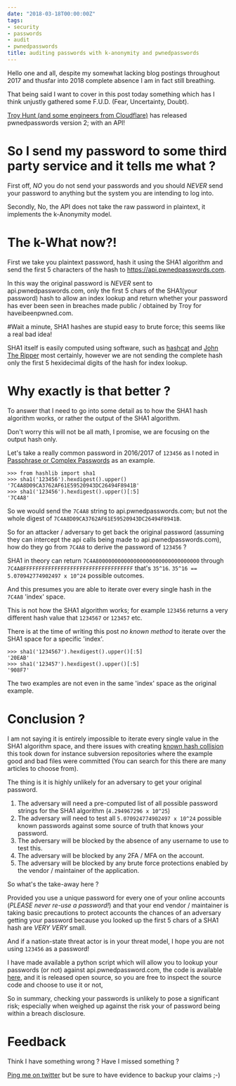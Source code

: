 ```yaml
---
date: "2018-03-18T00:00:00Z"
tags:
- security
- passwords
- audit
- pwnedpasswords
title: auditing passwords with k-anonymity and pwnedpasswords
---
```


Hello one and all, despite my somewhat lacking blog postings throughout 2017 and thusfar into 2018 complete absence I am in fact still breathing.

That being said I want to cover in this post today something which has I think unjustly gathered some F.U.D. (Fear, Uncertainty, Doubt).

[Troy Hunt (and some engineers from Cloudflare)](https://www.troyhunt.com/ive-just-launched-pwned-passwords-version-2/) has released pwnedpasswords version 2; with an API!

# So I send my password to some third party service and it tells me what ?

First off, *NO* you do not send your passwords and you should *NEVER* send your password to anything but the system you are intending to log into.

Secondly, No, the API does not take the raw password in plaintext, it implements the k-Anonymity model.

# The k-What now?!

First we take you plaintext password, hash it using the SHA1 algorithm and send the first 5 characters of the hash to https://api.pwnedpasswords.com.

In this way the original password is *NEVER* sent to api.pwnedpasswords.com, only the first 5 chars of the SHA1(your password) hash to allow an index lookup and return whether your password has ever been seen in breaches made public / obtained by Troy for haveibeenpwned.com.

#Wait a minute, SHA1 hashes are stupid easy to brute force; this seems like a real bad idea!

SHA1 itself is easily computed using software, such as [hashcat](https://hashcat.net/hashcat/) and [John The Ripper](http://www.openwall.com/john/) most certainly, however we are not sending the complete hash only the first 5 hexidecimal digits of the hash for index lookup.

# Why exactly is that better ?

To answer that I need to go into some detail as to how the SHA1 hash algorithm works, or rather the output of the SHA1 algorithm.

Don't worry this will not be all math, I promise, we are focusing on the output hash only.

Let's take a really common password in 2016/2017 of `123456` as I noted in [Passphrase or Complex Passwords](https://blog.oneiroi.co.uk/passwords/security/something-you-know/passphrase-or-complex-passwords/) as an example.

```
>>> from hashlib import sha1
>>> sha1('123456').hexdigest().upper()
'7C4A8D09CA3762AF61E59520943DC26494F8941B'
>>> sha1('123456').hexdigest().upper()[:5]
'7C4A8'
```

So we would send the `7C4A8` string to api.pwnedpasswords.com; but not the whole digest of `7C4A8D09CA3762AF61E59520943DC26494F8941B`. 

So for an attacker / adversary to get back the original password (assuming they can intercept the api calls being made to api.pwnedpasswords.com), how do they go from `7C4A8` to derive the password of `123456` ?

SHA1 in theory can return `7C4A800000000000000000000000000000000` through `7C4A8FFFFFFFFFFFFFFFFFFFFFFFFFFFFFFFFFFF` that's `35^16`.
`35^16 == 5.070942774902497 x 10^24` possible outcomes.

And this presumes you are able to iterate over every single hash in the `7C4A8` 'index' space.

This is not how the SHA1 algorithm works; for example `123456` returns a very different hash value that `1234567` or `123457` etc. 

There is at the time of writing this post *no known method* to iterate over the SHA1 space for a specific 'index'.

```
>>> sha1('1234567').hexdigest().upper()[:5]
'20EAB'
>>> sha1('123457').hexdigest().upper()[:5]
'908F7'
```

The two examples are not even in the same 'index' space as the original example.

# Conclusion ?

I am not saying it is entirely impossible to iterate every single value in the SHA1 algorithm space, and there issues with creating [known hash collision](https://shattered.io) this took down for instance subversion repositories where the example good and bad files were committed (You can search for this there are many articles to choose from).

The thing is it is highly unlikely for an adversary to get your original password.

1. The adversary will need a pre-computed list of all possible password strings for the SHA1 algorithm (`4.294967296 x 10^25`)
2. The adversary will need to test all `5.070924774902497 x 10^24` possible known passwords against some source of truth that knows your password.
3. The adversary will be blocked by the absence of any username to use to test this.
4. The adversary will be blocked by any 2FA / MFA on the account.
5. The adversary will be blocked by any brute force protections enabled by the vendor / maintainer of the application.

So what's the take-away here ? 

Provided you use a unique password for every one of your online accounts (*PLEASE never re-use a password!*) and that your end vendor / maintainer is taking basic precautions to protect accounts the chances of an adversary getting your password because you looked up the first 5 chars of a SHA1 hash are *VERY VERY* small.

And if a nation-state threat actor is in your threat model, I hope you are not using `123456` as a password!

I have made available a python script which will allow you to lookup your passwords (or not) against api.pwnedpassword.com, the code is available [here](https://github.com/Oneiroi/sysadmin/tree/master/security/pwnedpassword), and it is released open source, so you are free to inspect the source code and choose to use it or not,

So in summary, checking your passwords is unlikely to pose a significant risk; especially when weighed up against the risk your of password being within a breach disclosure.

# Feedback

Think I have something wrong ? Have I missed something ? 

[Ping me on twitter](https://twitter.com/icleus) but be sure to have evidence to backup your claims ;-) 

